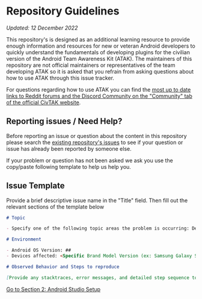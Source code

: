 # Repository Guidelines

*Updated: 12 December 2022*

This repository's is designed as an additional learning resource to provide enough information and resources for new or veteran Android developers to quickly understand the fundamentals of developing plugins for the civilian version of the Android Team Awareness Kit (ATAK). The maintainers of this repository are not official maintainers or representatives of the team developing ATAK so it is asked that you refrain from asking questions about how to use ATAK through this issue tracker. 

For questions regarding how to use ATAK you can find the [most up to date links to Reddit forums and the Discord Community on the "Community" tab of the official CivTAK website](https://www.civtak.org/tag/tutorials/#).

## Reporting issues / Need Help? 

Before reporting an issue or question about the content in this repository please search the [existing repository's issues](https://github.com/Toyon/LearnATAK/issues) to see if your question or issue has already been reported by someone else.

If your problem or question has not been asked we ask you use the copy/paste following template to help us help you. 

## Issue Template

Provide a brief descriptive issue name in the "Title" field. Then fill out the relevant sections of the template below

```md
# Topic

- Specify one of the following topic areas the problem is occurring: Demo AI / Demo Camera / Demo Hello World / Documentation

# Environment

- Android OS Version: ##
- Devices affected: <Specific Brand Model Version (ex: Samsung Galaxy S3)>

# Observed Behavior and Steps to reproduce

[Provide any stacktraces, error messages, and detailed step sequence to create the issue. The more details you provide will improve our ability to replicate your setup and identify potential issues.]

```

[Go to Section 2: Android Studio Setup](https://github.com/Toyon/LearnATAK/blob/master/doc/2_Android_Studio_Setup.md)
